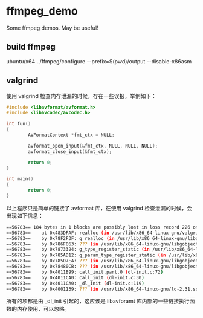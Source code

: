# ffmpeg_demo
Some ffmpeg demos. May be useful!

## build ffmpeg

ubuntu/x64
../ffmpeg/configure --prefix=$(pwd)/output  --disable-x86asm

## valgrind

使用 valgrind 检查内存泄漏的时候，存在一些误报，举例如下：  

```C
#include <libavformat/avformat.h>
#include <libavcodec/avcodec.h>

int fun()
{
        AVFormatContext *fmt_ctx = NULL;

        avformat_open_input(&fmt_ctx, NULL, NULL, NULL);
        avformat_close_input(&fmt_ctx);

        return 0;
}

int main()
{
        return 0;
}
```

以上程序只是简单的链接了 avformat 库，在使用 valgrind 检查泄漏的时候，会出现如下信息：  

```bash
==56783== 184 bytes in 1 blocks are possibly lost in loss record 226 of 241
==56783==    at 0x483DFAF: realloc (in /usr/lib/x86_64-linux-gnu/valgrind/vgpreload_memcheck-amd64-linux.so)
==56783==    by 0x78F2F3F: g_realloc (in /usr/lib/x86_64-linux-gnu/libglib-2.0.so.0.6400.6)
==56783==    by 0x786F063: ??? (in /usr/lib/x86_64-linux-gnu/libgobject-2.0.so.0.6400.6)
==56783==    by 0x7873324: g_type_register_static (in /usr/lib/x86_64-linux-gnu/libgobject-2.0.so.0.6400.6)
==56783==    by 0x785AD12: g_param_type_register_static (in /usr/lib/x86_64-linux-gnu/libgobject-2.0.so.0.6400.6)
==56783==    by 0x785D7EA: ??? (in /usr/lib/x86_64-linux-gnu/libgobject-2.0.so.0.6400.6)
==56783==    by 0x78480CB: ??? (in /usr/lib/x86_64-linux-gnu/libgobject-2.0.so.0.6400.6)
==56783==    by 0x4011B99: call_init.part.0 (dl-init.c:72)
==56783==    by 0x4011CA0: call_init (dl-init.c:30)
==56783==    by 0x4011CA0: _dl_init (dl-init.c:119)
==56783==    by 0x4001139: ??? (in /usr/lib/x86_64-linux-gnu/ld-2.31.so)
```

所有的项都是由 _dl_init 引起的，这应该是 libavforamt 库内部的一些链接执行函数的内存使用，可以忽略。  